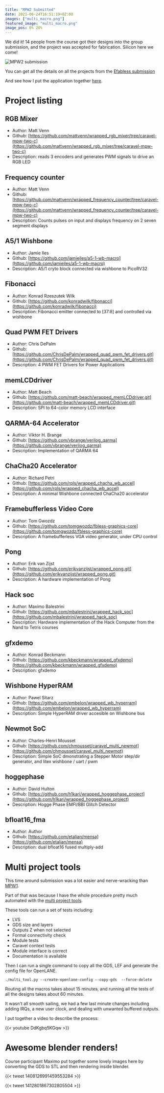 ```yaml
---
title: "MPW2 Submitted"
date: 2021-06-24T16:51:19+02:00
images: ["multi_macro.png"]
featured_image: "multi_macro.png"
image_pos: 0% 20%
---
```


We did it! 14 people from the course got their designs into the group submission, and the project was accepted for fabrication. Silicon here we come!

![MPW2 submission](/multi_macro.png)

You can get all the details on all the projects from the
[Efabless submission](https://efabless.com/projects/66)

And see how I put the application together [here](#multi-project-tools).

# Project listing

## RGB Mixer

* Author: Matt Venn
* Github: [https://github.com/mattvenn/wrapped_rgb_mixer/tree/caravel-mpw-two-c](https://github.com/mattvenn/wrapped_rgb_mixer/tree/caravel-mpw-two-c)
* Description: reads 3 encoders and generates PWM signals to drive an RGB LED

## Frequency counter

* Author: Matt Venn
* Github: [https://github.com/mattvenn/wrapped_frequency_counter/tree/caravel-mpw-two-c](https://github.com/mattvenn/wrapped_frequency_counter/tree/caravel-mpw-two-c)
* Description: Counts pulses on input and displays frequency on 2  seven segment displays

## A5/1 Wishbone

* Author: Jamie Iles
* Github: [https://github.com/jamieiles/a5-1-wb-macro](https://github.com/jamieiles/a5-1-wb-macro)
* Description: A5/1 cryto block connected via wishbone to PicoRV32

## Fibonacci

* Author: Konrad Rzeszutek Wilk
* Github: [https://github.com/konradwilk/fibonacci](https://github.com/konradwilk/fibonacci)
* Description: Fibonacci emitter connected to [37:8] and controlled via wishbone

## Quad PWM FET Drivers

* Author: Chris DePalm
* Github: [https://github.com/ChrisDePalm/wrapped_quad_pwm_fet_drivers.git](https://github.com/ChrisDePalm/wrapped_quad_pwm_fet_drivers.git)
* Description: 4 PWM FET Drivers for Power Applications

## memLCDdriver

* Author: Matt Beach
* Github: [https://github.com/matt-beach/wrapped_memLCDdriver.git](https://github.com/matt-beach/wrapped_memLCDdriver.git)
* Description: SPI to 64-color memory LCD interface

## QARMA-64 Accelerator

* Author: Viktor H. Brange
* Github: [https://github.com/vbrange/verilog_qarma](https://github.com/vbrange/verilog_qarma)
* Description: Implementation of QARMA 64

## ChaCha20 Accelerator

* Author: Richard Petri
* Github: [https://github.com/rpls/wrapped_chacha_wb_accel](https://github.com/rpls/wrapped_chacha_wb_accel)
* Description: A minimal Wishbone connected ChaCha20 accelerator

## Framebufferless Video Core

* Author: Tom Gwozdz
* Github: [https://github.com/tomgwozdz/fbless-graphics-core](https://github.com/tomgwozdz/fbless-graphics-core)
* Description: A framebufferless VGA video generator, under CPU control

## Pong

* Author: Erik van Zijst
* Github: [https://github.com/erikvanzijst/wrapped_pong.git](https://github.com/erikvanzijst/wrapped_pong.git)
* Description: A hardware implementation of Pong

## Hack soc

* Author: Maximo Balestrini
* Github: [https://github.com/mbalestrini/wrapped_hack_soc](https://github.com/mbalestrini/wrapped_hack_soc)
* Description: Hardware implementation of the Hack Computer from the Nand to Tetris courses

## gfxdemo

* Author: Konrad Beckmann
* Github: [https://github.com/kbeckmann/wrapped_gfxdemo](https://github.com/kbeckmann/wrapped_gfxdemo)
* Description: gfxdemo

## Wishbone HyperRAM

* Author: Pawel Sitarz
* Github: [https://github.com/embelon/wrapped_wb_hyperram](https://github.com/embelon/wrapped_wb_hyperram)
* Description: Simple HyperRAM driver accesible on Wishbone bus

## Newmot SoC

* Author: Charles-Henri Mousset
* Github: [https://github.com/chmousset/caravel_multi_newmot](https://github.com/chmousset/caravel_multi_newmot)
* Description: Simple SoC dmonstrating a Stepper Motor step/dir generator, and litex wishbone / uart / pwm

## hoggephase

* Author: David Hulton
* Github: [https://github.com/h1kari/wrapped_hoggephase_project](https://github.com/h1kari/wrapped_hoggephase_project)
* Description: Hogge Phase EMFI/BBI Glitch Detector

## bfloat16_fma

* Author: Author
* Github: [https://github.com/etalian/mensa](https://github.com/etalian/mensa)
* Description: dual bfloat16 fused multiply-add

# Multi project tools

This time around submission was a lot easier and nerve-wracking than [MPW1](/post/asic_submitted). 

Part of that was because I have the whole procedure pretty much automated with the [multi project tools](https://github.com/mattvenn/multi_project_tools).

These tools can run a set of tests including:

* LVS
* GDS size and layers
* Outputs Z when not selected
* Formal connectivity check
* Module tests
* Caravel context tests
* Module interface is correct
* Documentation is available

Then I can run a single command to copy all the GDS, LEF and generate the config file for OpenLANE.

    ./multi_tool.py --create-openlane-config --copy-gds  --force-delete

Routing all the macros takes about 15 minutes, and running all the tests of all the designs takes about 60 minutes.

It wasn't all smooth sailing, we had a few last minute changes including adding IRQs, a new user clock, and dealing with unwanted buffered outputs.

I put together a video to describe the process:

{{< youtube DdKgbq5KGqw >}}

# Awesome blender renders!

Course participant Maximo put together some lovely images here by converting the GDS to STL and then rendering inside blender.

{{< tweet 1408126991459553284 >}}

{{< tweet 1412801867302805504 >}}

